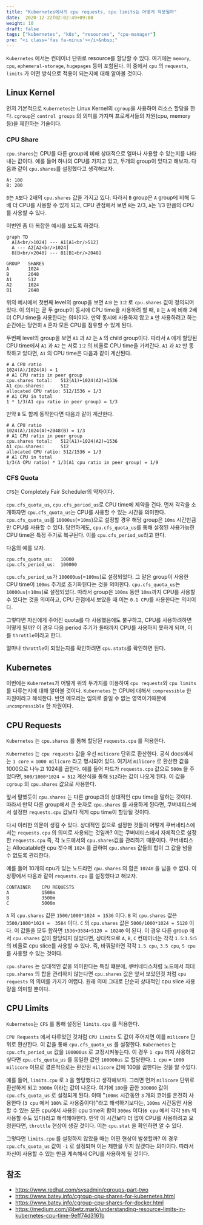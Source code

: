 ```yaml
---
title: "Kubernetes에서의 cpu requests, cpu limits는 어떻게 적용될까"
date:  2020-12-22T02:02:49+09:00
weight: 10
draft: false
tags: ["kubernetes", "k8s", "resources", "cpu-manager"]
pre: "<i class='fas fa-minus'></i>&nbsp;"
---
```


`Kubernetes` 에서는 컨테이너 단위로 resource를 할당할 수 있다.
여기에는 `memory`, `cpu`, `ephemeral-storage`, `hugepages` 등이 포함된다.
이 중에서 `cpu` 의 `requests`, `limits` 가 어떤 방식으로 적용이 되는지에 대해 알아볼 것이다.

## Linux Kernel

먼저 기본적으로 `Kubernetes`는 Linux Kernel의 `cgroup`을 사용하여 리소스 할당을 한다.
`cgroup`은 `control groups` 의 의미를 가지며 프로세서들의 자원(cpu, memory 등)을 제한하는 기술이다.

### CPU Share

`cpu.shares`는 CPU를 다른 group에 비해  상대적으로 얼마나 사용할 수 있는지를 나타내는 값이다.
예를 들어 하나의 CPU를 가지고 있고, 두개의 group이 있다고 해보자.
다음과 같이 `cpu.shares`를 설정했다고 생각해보자.

```none
A: 100
B: 200
```

`B`는 `A`보다 2배의 `cpu.shares` 값을 가지고 있다.
따라서 `B` group은 `A` group에 비해 두배 더 CPU를 사용할 수 있게 되고,
CPU 관점에서 보면 `B`는 2/3, `A`는 1/3 만큼의 CPU를 사용할 수 있다.

이번엔 좀 더 복잡한 예시를 보도록 하겠다.

```mermaid
graph TD
  A[A<br/>1024] --- A1[A1<br/>512]
  A --- A2[A2<br/>1024]
  B[B<br/>2048] --- B1[B1<br/>2048]        
```

```none
GROUP   SHARES
A       1024
B       2048
A1      512
A2      1024
B1      2048
```

위의 예시에서 첫번째 level의 group을 보면 `A`:`B` 는 `1`:`2` 로 `cpu.shares` 값이 정의되어 있다.
이 의미는 곧 두 group이 동시에 CPU time을 사용하려 할 때, `B` 는 `A` 에 비해 2배 더 CPU time을 사용한다는 의미이다.
만약 동시에 사용하지 않고 `A` 만 사용하려고 하는 순간에는 당연히 `A` 혼자 모든 CPU를 점유할 수 있게 된다.

두번째 level의 group을 보면 `A1` 과 `A2` 는 `A` 의 child group이다.
따라서 `A` 에게 할당된 CPU time에서 `A1` 과 `A2` 는 서로 `1`:`2` 의 비율로 CPU time을 가져간다.
`A1` 과 `A2` 만 동작하고 있다면, `A1` 의 CPU time은 다음과 같이 계산된다.

```none
# A CPU ratio
1024(A)/1024(A) = 1
# A1 CPU ratio in peer group
cpu.shares total:   512(A1)+1024(A2)=1536
A1 cpu.shares:      512
allocated CPU ratio: 512/1536 = 1/3
# A1 CPU in total
1 * 1/3(A1 cpu ratio in peer group) = 1/3
```

만약 `B` 도 함께 동작한다면 다음과 같이 계산한다.

```none
# A CPU ratio
1024(A)/1024(A)+2048(B) = 1/3
# A1 CPU ratio in peer group
cpu.shares total:   512(A1)+1024(A2)=1536
A1 cpu.shares:      512
allocated CPU ratio: 512/1536 = 1/3
# A1 CPU in total
1/3(A CPU ratio) * 1/3(A1 cpu ratio in peer group) = 1/9
```

### CFS Quota

`CFS`는 Completely Fair Scheduler의 약자이다.

`cpu.cfs_quota_us`, `cpu.cfs_period_us`로 CPU time에 제약을 건다.
먼저 각각을 소개하자면 `cpu.cfs_quota_us`는 CPU를 사용할 수 있는 시간을 의미한다.
`cpu.cfs_quota_us`를 `10000us`(=`10ms`)으로 설정할 경우 해당 group은 `10ms` 시간만큼만 CPU를 사용할 수 있다.
당연하게도, `cpu.cfs_quota_us`를 통해 설정된 사용가능한 CPU time은 특정 주기로 복구된다.
이를 `cpu.cfs_period_us`라고 한다.

다음의 예를 보자.

```none
cpu.cfs_quota_us:   10000
cpu.cfs_period_us:  100000
```

`cpu.cfs_period_us`가 `100000us`(=`100ms`)로 설정되었다.
그 말은 group이 사용한 CPU time이 `100ms` 주기로 초기화된다는 것을 의미한다.
`cpu.cfs_quota_us`는 `10000us`(=`10ms`)로 설정되었다.
따라서 group은 `100ms` 동안 `10ms`까지 CPU를 사용할 수 있다는 것을 의미하고,
CPU 관점에서 보았을 때 이는 `0.1 CPU`를 사용한다는 의미이다.

그렇다면 자신에게 주어진 quota를 다 사용했음에도 불구하고, CPU를 사용하려하면 어떻게 될까?
이 경우 다음 period 주기가 돌때까지 CPU를 사용하지 못하게 되며, 이를 `throttle`이라고 한다.

얼마나 `throttle`이 되었는지를 확인하려면 `cpu.stats`를 확인하면 된다.

## Kubernetes

이번에는 `Kubernetes`가 어떻게 위의 두가지를 이용하여 `cpu requests`와 `cpu limits`를 다루는지에 대해 알아볼 것이다.
`Kubernetes` 는 CPU에 대해서 `compressible` 한 자원이라고 해석한다.
반면 메모리는 임의로 줄일 수 없는 영역이기때문에 `uncompressible` 한 자원이다.

## CPU Requests

`Kubernetes` 는 `cpu.shares` 를 통해 할당된 `requests.cpu` 를 적용한다.

`Kubernetes` 는 `cpu requests` 값을 우선 `milicore` 단위로 환산한다. 
공식 docs에서는 `1 core` = `1000 milicore` 라고 명시되어 있다.
여기서 `milicore` 로 환산한 값을 1000으로 나누고 1024를 곱한다. 예를 들어 파드가 `requests.cpu` 값으로 `500m` 을 주었다면, `500/1000*1024 = 512` 계산식을 통해 `512`라는 값이 나오게 된다.
이 값을 `cgroup` 의 `cpu.shares` 값으로 사용한다.

앞서 말했듯이 `cpu.shares` 는 다른 group과의 상대적인 cpu time을 말하는 것이다. 따라서 만약 다른 group에서 큰 숫자로 `cpu.shares` 를 사용하게 된다면, 쿠버네티스에서 설정한 `requests.cpu` 값보다 적게 cpu time이 할당될 것이다.

다시 이러한 의문이 생길 수 있다.
상대적인 값으로 설정한 것들이 어떻게 쿠버네티스에서는 `requests.cpu` 의 의미로 사용되는 것일까?
이는 쿠버네티스에서 자체적으로 설정한 `requests.cpu` 즉, 각 노드에서의 `cpu.shares`값을 관리하기 때문이다.
쿠버네티스는 Allocatable한 cpu 갯수에 `1024` 를 곱하여  `cpu.shares` 값들의 합이 그 값을 넘을 수 없도록 관리한다.

예를 들어 10개의 cpu가 있는 노드라면 `cpu.shares` 의 합은 `10240` 을 넘을 수 없다.
이 상황에서 다음과 같이 `requests.cpu` 를 설정했다고 해보자.

```none
CONTAINER    CPU REQUESTS
A            1500m       
B            3500m       
C            5000m       
```

`A` 의 `cpu.shares` 값은 `1500/1000*1024 = 1536` 이다.
`B` 의 `cpu.shares` 값은 `3500/1000*1024 =  3584` 이다.
`C` 의 `cpu.shares` 값은 `5000/1000*1024 = 5120` 이다.
이 값들을 모두 합하면 `1536+3584+5120 = 10240` 이 된다.
이 경우 다른 group 에서 `cpu.shares` 값이 할당되지 않았다면, 상대적으로 `A`, `B`, `C` 컨테이너는 각각 `1.5`:`3.5`:`5` 의 비율로 cpu slice를 사용할 수 있다.
즉, 바꿔말하면 각각 `1.5 cpu`, `3.5 cpu`, `5 cpu` 를 사용할 수 있는 것이다.

`cpu.shares` 는 상대적인 값을 의미한다는 특징 떄문에, 쿠버네티스처럼 노드에서 최대 `cpu.shares` 의 합을 관리하지 않는다면 `cpu.shares` 값은 앞서 보았던것 처럼 `cpu requests` 의 의미를 가지기 어렵다.
원래 의미 그대로 단순히 상대적인 cpu slice 사용량을 의미할 뿐이다.

## CPU Limits

`Kubernetes`는  `CFS` 를 통해 설정된 `limits.cpu` 를 적용한다.

`CPU Requests` 에서 다루었던 것처럼 `CPU Limits` 도 값이 주어지면 이를 `milicore` 단위로 환산한다.
이 값을 통해 `cpu.cfs_quota_us` 를 설정한다.
`Kubernetes` 는 `cpu.cfs_period_us` 값을 `100000us` 로 고정시켜놓는다.
이 경우 `1 cpu` 까지 사용하고 싶다면 `cpu.cfs_quota_us` 를 동일한 값인 `100000us` 로 할당한다.
`1 cpu` = `1000 milicore` 이므로 결론적으로는 환산된 `milicore` 값에 100을 곱한다는 것을 알 수있다.

예를 들어, `limits.cpu` 로 `3` 을 할당했다고 생각해보자.
그러면 먼저 `milicore` 단위로 환산하게 되고 `3000m` 이라는 값이 나온다.
여기에 `100`을 곱한 `300000` 값이 `cpu.cfs_quota_us` 로 설정되게 된다.
이때 "`100ms` 시간동안 `3` 개의 코어를 온전히 사용한다 (`3 cpu` 에서 `100%` 로 사용중이다)"라고 해석하기보다는,
`100ms` 시간동안 사용할 수 있는 모든 cpu에서 사용된 cpu time의 합이 `300ms` 이다(`6 cpu` 에서 각각 `50%` 씩 사용할 수도 있다)라고 해석해야한다.
만약 이 시간보다 더 많이 CPU를 사용하려고 요청한다면, `throttle` 현상이 생길 것이다.
이는 `cpu.stat` 을 확인하면 알 수 있다.

그렇다면 `limits.cpu` 를 설정하지 않았을 때는 어떤 현상이 발생할까?
이 경우 `cpu.cfs_quota_us` 값이 `-1` 로 설정되며 이는 제한을 두지 않겠다는 의미이다.
따라서 자신이 사용할 수 있는 만큼 계속해서 CPU를 사용하게 될 것이다.

## 참조

* https://www.redhat.com/sysadmin/cgroups-part-two
* https://www.batey.info/cgroup-cpu-shares-for-kubernetes.html
* https://www.batey.info/cgroup-cpu-shares-for-docker.html
* https://medium.com/@betz.mark/understanding-resource-limits-in-kubernetes-cpu-time-9eff74d3161b

